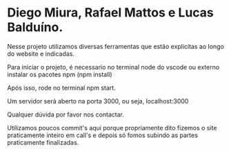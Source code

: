 # Diego Miura, Rafael Mattos e Lucas Balduíno.

Nesse projeto utilizamos diversas ferramentas que estão explicítas ao longo do website e indicadas.

Para iniciar o projeto, é necessario no terminal node do vscode ou externo instalar os pacotes npm (npm install) 

Após isso, rode no terminal npm start.

Um servidor será aberto na porta 3000, ou seja, localhost:3000

Qualquer dúvida por favor nos contactar.

Utilizamos poucos commit's aqui porque propriamente dito fizemos o site praticamente inteiro em call's e depois só fomos subindo as partes praticamente finalizadas.